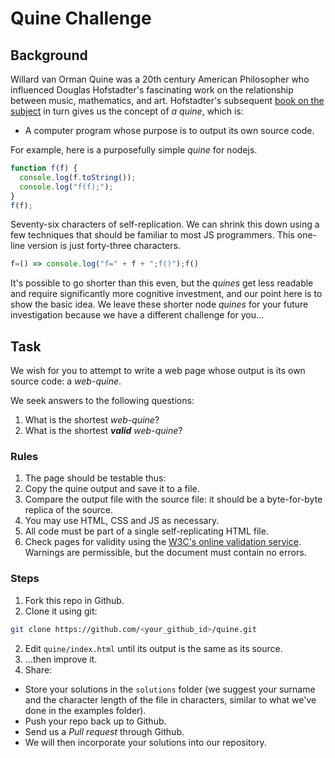 # Quine Challenge

## Background

Willard van Orman Quine was a 20th century American Philosopher who influenced Douglas Hofstadter's fascinating work on the relationship between music, mathematics, and art.  Hofstadter's subsequent [book on the subject](http://search.ebscohost.com/login.aspx?direct=true&db=cat01619a&AN=up.655578&site=eds-live) in turn gives us the concept of _a quine_, which is:

 * A computer program whose purpose is to output its own source code.

For example, here is a purposefully simple _quine_ for nodejs.


```javascript
function f(f) {
  console.log(f.toString());
  console.log("f(f);");
}
f(f);
```

Seventy-six characters of self-replication.  We can shrink this down using a few techniques that should be familiar to most JS programmers.  This one-line version is just forty-three characters.

```javascript
f=() => console.log("f=" + f + ";f()");f()
```

It's possible to go shorter than this even, but the _quines_ get less readable and require significantly more cognitive investment, and our point here is to show the basic idea.  We leave these shorter node _quines_ for your future investigation because we have a different challenge for you…

## Task

We wish for you to attempt to write a web page whose output is its own source code: a _web-quine_.

We seek answers to the following questions:
1. What is the shortest _web-quine_?
2. What is the shortest _**valid** web-quine_?

### Rules
1. The page should be testable thus:
  1. Copy the quine output and save it to a file.
  2. Compare the output file with the source file: it should be a byte-for-byte replica of the source.
2. You may use HTML, CSS and JS as necessary.
3. All code must be part of a single self-replicating HTML file.
4. Check pages for validity using the [W3C's online validation service](https://validator.w3.org/#validate_by_input).  Warnings are permissible, but the document must contain no errors.

### Steps


1. Fork this repo in Github.
2. Clone it using git:
```zsh
git clone https://github.com/<your_github_id>/quine.git
```
2. Edit `quine/index.html` until its output is the same as its source.
3. …then improve it.
4. Share:
  * Store your solutions in the `solutions` folder (we suggest your surname and the character length of the file in characters, similar to what we've done in the examples folder).
  * Push your repo back up to Github.
  * Send us a _Pull request_ through Github.
  * We will then incorporate your solutions into our repository.
